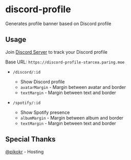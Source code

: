 # discord-profile
Generates profile banner based on Discord profile

## Usage
Join [Discord Server](https://discord.gg/aNWcKNaSVS) to track your Discord profile

Base URL: `https://discord-profile-starcea.paring.moe`

- `/discord/:id`
  - Show Discord profile
  - `avatarMargin` - Margin between avatar and border
  - `textMargin` - Margin between text and border

- `/spotify/:id`
  - Show Spotify presence
  - `albumMargin` - Margin between album and border
  - `textMargin` - Margin between text and border

## Special Thanks
[@pikokr](https://github.com/pikokr) - Hosting
